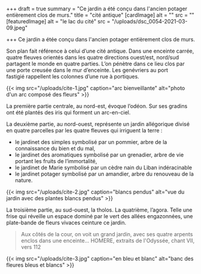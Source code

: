 +++
draft = true
summary = "Ce jardin a été conçu dans l'ancien potager entièrement clos de murs."
title = "cité antique"
[cardImage]
alt = ""
src = ""
[featuredImage]
alt = "le lac du cité"
src = "/uploads/dsc_0054-2021-03-09.jpeg"

+++
Ce jardin a étée conçu dans l'ancien potager entièrement clos de murs.

Son plan fait référence à celui d’une cité antique. Dans une enceinte carrée, quatre fleuves orientés dans les quatre directions ouest/est, nord/sud partagent le monde en quatre parties. L’on pénètre dans ce lieu clos par une porte creusée dans le mur d’enceinte.
Les genévriers au port fastigié rappellent les colonnes d’une rue à portiques.

{{< img src="/uploads/cite-1.jpg" caption="arc bienveillante" alt="photo d'un arc composé des fleurs" >}}

La première partie centrale, au nord-est, évoque l’odéon. Sur ses gradins ont été plantés des iris qui forment un arc-en-ciel.

La deuxième partie, au nord-ouest, représente un jardin allégorique divisé en quatre parcelles par les quatre fleuves qui irriguent la terre :

* le jardinet des simples symbolisé par un pommier, arbre de la connaissance du bien et du mal,
* le jardinet des aromatiques symbolisé par un grenadier, arbre de vie portant les fruits de l’immortalité,
* le jardinet de Marie symbolisé par un cèdre nain du Liban indéracinable
* le jardinet potager symbolisé par un amandier, arbre du renouveau de la nature.

{{< img src="/uploads/cite-2.jpg" caption="blancs pendus" alt="vue du jardin avec des plantes blancs pendus" >}}

La troisième partie, au sud-ouest, la tholos. La quatrième, l’agora. Telle une frise qui réveille un espace dominé par le vert des allées engazonnées, une plate-bande de fleurs vivaces ceinture ce jardin.

> Aux côtés de la cour, on voit un grand jardin, avec ses quatre arpents enclos dans une enceinte...
> HOMERE, extraits de l'Odyssée, chant VII, vers 112

{{< img src="/uploads/cite-3.jpg" caption="en bleu et blanc" alt="banc des fleures bleus et blancs" >}}